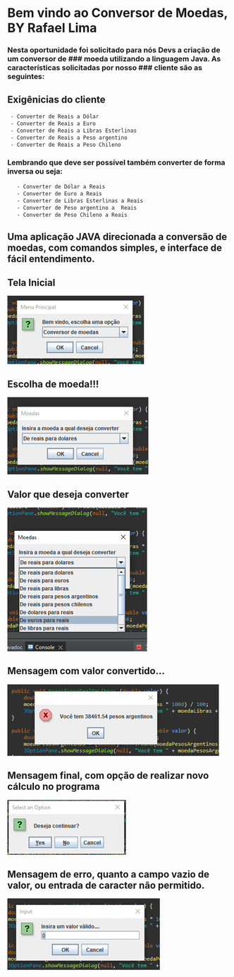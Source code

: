 # Bem vindo ao Conversor de Moedas, BY Rafael Lima

### Nesta oportunidade foi solicitado para nós Devs a criação de um conversor de ### moeda utilizando a linguagem Java. As características solicitadas por nosso ### cliente são as seguintes:


## Exigênicias do cliente
     - Converter de Reais a Dólar
     - Converter de Reais a Euro
     - Converter de Reais a Libras Esterlinas
     - Converter de Reais a Peso argentino
     - Converter de Reais a Peso Chileno
### Lembrando que deve ser possível também converter de forma inversa ou seja:

       - Converter de Dólar a Reais
       - Converter de Euro a Reais
       - Converter de Libras Esterlinas a Reais
       - Converter de Peso argentino a  Reais
       - Converter de Peso Chileno a Reais


## Uma aplicação JAVA direcionada a conversão de moedas, com comandos simples, e interface de fácil entendimento.


## Tela Inicial
![tela inicial](./images/tela_inicial_conversor.png)

## Escolha de moeda!!!
![tela inicial](./images/inserir_moeda.png)

## Valor que deseja converter
![tela inicial](./images/options_inserir.png)
## Mensagem com valor convertido...
![tela inicial](./images/resultado_conversao.png)
## Mensagem final, com opção de realizar novo cálculo no programa
![tela inicial](./images/return_cancel.png)
## Mensagem de erro, quanto a campo vazio de valor, ou entrada de caracter não permitido.
![tela inicial](./images/input_invalido.png)